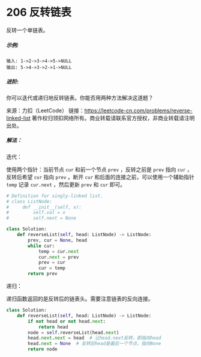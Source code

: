 # 206 反转链表

反转一个单链表。

##### 示例:

```
输入: 1->2->3->4->5->NULL
输出: 5->4->3->2->1->NULL
```

##### 进阶:

你可以迭代或递归地反转链表。你能否用两种方法解决这道题？

来源：力扣（LeetCode）
链接：https://leetcode-cn.com/problems/reverse-linked-list
著作权归领扣网络所有。商业转载请联系官方授权，非商业转载请注明出处。

##### 解法：

迭代：

使用两个指针：当前节点 `cur` 和前一个节点 `prev` ，反转之前是 `prev` 指向 `cur` ，反转后希望 `cur` 指向 `prev` 。断开 `cur` 和后面的连接之前，可以使用一个辅助指针 `temp` 记录 `cur.next` ，然后更新 `prev` 和 `cur` 即可。

```python
# Definition for singly-linked list.
# class ListNode:
#     def __init__(self, x):
#         self.val = x
#         self.next = None

class Solution:
    def reverseList(self, head: ListNode) -> ListNode:
        prev, cur = None, head
        while cur:
            temp = cur.next
            cur.next = prev
            prev = cur
            cur = temp
        return prev
```

递归：

递归函数返回的是反转后的链表头。需要注意链表的反向连接。

```python
class Solution:
    def reverseList(self, head: ListNode) -> ListNode:
        if not head or not head.next:
            return head
        node = self.reverseList(head.next)
        head.next.next = head  # 让head.next反转，即指向head
        head.next = None  # 反转后head是最后一个节点，指向None
        return node
```

